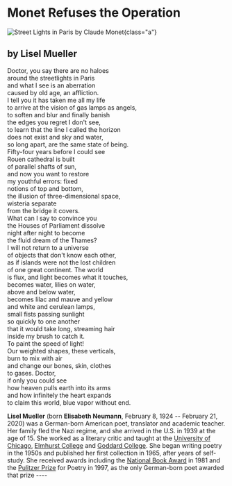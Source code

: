 # Monet Refuses the Operation
  
![Street Lights in Paris by Claude Monet](street-scene.jpg){class="a"}
  
## by Lisel Mueller
  
Doctor, you say there are no haloes  
around the streetlights in Paris  
and what I see is an aberration  
caused by old age, an affliction.  
I tell you it has taken me all my life  
to arrive at the vision of gas lamps as angels,  
to soften and blur and finally banish  
the edges you regret I don\'t see,  
to learn that the line I called the horizon  
does not exist and sky and water,  
so long apart, are the same state of being.  
Fifty-four years before I could see  
Rouen cathedral is built  
of parallel shafts of sun,  
and now you want to restore  
my youthful errors: fixed  
notions of top and bottom,  
the illusion of three-dimensional space,  
wisteria separate  
from the bridge it covers.  
What can I say to convince you  
the Houses of Parliament dissolve  
night after night to become  
the fluid dream of the Thames?  
I will not return to a universe  
of objects that don\'t know each other,  
as if islands were not the lost children  
of one great continent. The world  
is flux, and light becomes what it touches,  
becomes water, lilies on water,  
above and below water,  
becomes lilac and mauve and yellow  
and white and cerulean lamps,  
small fists passing sunlight  
so quickly to one another  
that it would take long, streaming hair  
inside my brush to catch it.  
To paint the speed of light!  
Our weighted shapes, these verticals,  
burn to mix with air  
and change our bones, skin, clothes  
to gases. Doctor,  
if only you could see  
how heaven pulls earth into its arms  
and how infinitely the heart expands  
to claim this world, blue vapor without end.
  
**Lisel Mueller** (born **Elisabeth Neumann**, February 8, 1924 --
February 21, 2020) was a German-born American poet, translator and
academic teacher. Her family fled the Nazi regime, and she arrived in
the U.S. in 1939 at the age of 15. She worked as a literary critic and
taught at the [University of
Chicago](https://en.wikipedia.org/wiki/University_of_Chicago), [Elmhurst
](https://en.wikipedia.org/wiki/Elmhurst_College)[College](https://en.wikipedia.org/wiki/Elmhurst_College)
and [Goddard College](https://en.wikipedia.org/wiki/Goddard_College).
She began writing poetry in the 1950s and published her first collection
in 1965, after years of self-study. She received awards including the
[National Book Award](https://en.wikipedia.org/wiki/National_Book_Award)
in 1981 and the [Pulitzer
Prize](https://en.wikipedia.org/wiki/Pulitzer_Prize) for Poetry in 1997,
as the only German-born poet awarded that prize
\-\-\--

